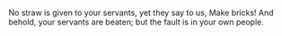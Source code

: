 No straw is given to your servants, yet they say to us, Make bricks! And behold, your servants are beaten; but the fault is in your own people.
